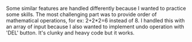 Some similar features are handled differently because I wanted to practice some skills. The most challenging part was to provide order of mathematical operations, for ex: 2+2*2=6 instead of 8. I handled this with an array of input because I also wanted to implement undo operation with 'DEL' button. It's clunky and heavy code but it works.
